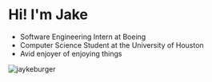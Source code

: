 <h1>Hi! I'm Jake</h1>
<ul>
  <li>Software Engineering Intern at Boeing</li>
  <li>Computer Science Student at the University of Houston</li>
  <li>Avid enjoyer of enjoying things</li>
</ul>
<p><img align="left" src="https://github-readme-stats.vercel.app/api/top-langs?username=jaykeburger&show_icons=true&locale=en&layout=compact&exclude_repo=apartment-violations,CougarHub" alt="jaykeburger" /></p> 
